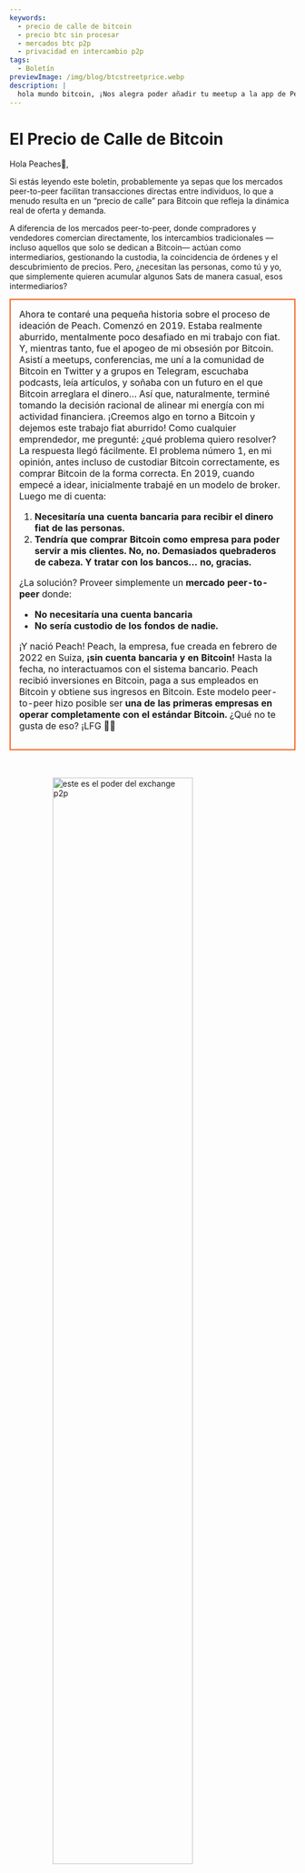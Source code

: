 ```yaml
---
keywords:
  - precio de calle de bitcoin
  - precio btc sin procesar
  - mercados btc p2p
  - privacidad en intercambio p2p
tags:
  - Boletín
previewImage: /img/blog/btcstreetprice.webp
description: |
  hola mundo bitcoin, ¡Nos alegra poder añadir tu meetup a la app de Peach Bitcoin!
---
```


# El Precio de Calle de Bitcoin

Hola Peaches🍑,

Si estás leyendo este boletín, probablemente ya sepas que los mercados peer-to-peer facilitan transacciones directas entre individuos, lo que a menudo resulta en un “precio de calle” para Bitcoin que refleja la dinámica real de oferta y demanda.

A diferencia de los mercados peer-to-peer, donde compradores y vendedores comercian directamente, los intercambios tradicionales —incluso aquellos que solo se dedican a Bitcoin— actúan como intermediarios, gestionando la custodia, la coincidencia de órdenes y el descubrimiento de precios. Pero, ¿necesitan las personas, como tú y yo, que simplemente quieren acumular algunos Sats de manera casual, esos intermediarios?

<table style="width: 100%; max-width: 800px; margin: auto; border-collapse: collapse;">
<td style="border: 2px solid #f56522; padding: 15px; width: 60%; vertical-align: top;">
Ahora te contaré una pequeña historia sobre el proceso de ideación de Peach. Comenzó en 2019. Estaba realmente aburrido, mentalmente poco desafiado en mi trabajo con fiat. Y, mientras tanto, fue el apogeo de mi obsesión por Bitcoin. Asistí a meetups, conferencias, me uní a la comunidad de Bitcoin en Twitter y a grupos en Telegram, escuchaba podcasts, leía artículos, y soñaba con un futuro en el que Bitcoin arreglara el dinero… Así que, naturalmente, terminé tomando la decisión racional de alinear mi energía con mi actividad financiera. ¡Creemos algo en torno a Bitcoin y dejemos este trabajo fiat aburrido! Como cualquier emprendedor, me pregunté: ¿qué problema quiero resolver? La respuesta llegó fácilmente. El problema número 1, en mi opinión, antes incluso de custodiar Bitcoin correctamente, es comprar Bitcoin de la forma correcta. En 2019, cuando empecé a idear, inicialmente trabajé en un modelo de broker. Luego me di cuenta:

1. **Necesitaría una cuenta bancaria para recibir el dinero fiat de las personas.**
2. **Tendría que comprar Bitcoin como empresa para poder servir a mis clientes. No, no. Demasiados quebraderos de cabeza. Y tratar con los bancos… no, gracias.**

  ¿La solución? Proveer simplemente un **mercado peer-to-peer** donde:

- **No necesitaría una cuenta bancaria**
- **No sería custodio de los fondos de nadie.**

¡Y nació Peach! Peach, la empresa, fue creada en febrero de 2022 en Suiza, **¡sin cuenta bancaria y en Bitcoin!** Hasta la fecha, no interactuamos con el sistema bancario. Peach recibió inversiones en Bitcoin, paga a sus empleados en Bitcoin y obtiene sus ingresos en Bitcoin. Este modelo peer-to-peer hizo posible ser **una de las primeras empresas en operar completamente con el estándar Bitcoin.** ¿Qué no te gusta de eso? ¡LFG 🍑🚀
</td>
</table>

<br><br>
<img src="/img/blog/This-is-peer-to-peer.gif" alt="este es el poder del exchange p2p" style="display:block; margin: auto; width: 70%;">
<br><br>

Bien, volviendo al precio de calle de Bitcoin… ¡es decir, el precio peer-to-peer! Yo lo llamo el precio bruto, el precio puro, el precio sin intermediarios, el precio natural, el precio inocente… el precio al que un individuo decide que en este preciso momento, en este lugar y en esta situación, Bitcoin vale <X> para él/ella.

El concepto del precio de calle de Bitcoin no es del todo nuevo. En 2017, Clark Moody introdujo el índice [Bitcoin Street Price](https://bitcoin.clarkmoody.com/posts/introducing-bitcoin-street-price?), con la idea de rastrear el valor de Bitcoin negociado peer-to-peer en diversas monedas locales. Esta iniciativa buscaba proporcionar una representación más precisa del valor en efectivo de Bitcoin en distintas regiones. Lamentablemente, estos datos ya no existen por falta de apoyo y recursos, pero plataformas como Peach Bitcoin continúan defendiendo la idea de que el precio peer-to-peer es el precio real de Bitcoin.

¡REVISA AHORA nuestra [nueva página principal](https://peachbitcoin.com/) para descubrir el ATH del precio de calle de Bitcoin en Peach durante las últimas 24h / 15d / 30d en EUR, CHF, USD!  
¿Cómo se calcula? Tomamos el precio promedio de todas las transacciones completadas en Peach.

<div style="border: 2px solid orange; padding: 10px; text-align: center;">
    <strong>INTEGRA & JUEGA</strong> con nuestro Precio Peer-to-peer de Bitcoin a través de nuestra API:
</div>

:::buttons
[API de Precio Peer-to-peer](https://docs.peachbitcoin.com/#ath-price)
:::

¿ADIVINA QUÉ? ¿TE HAS DADO CUENTA DE QUE…  
¡El precio de Bitcoin es **a menudo más alto** en el mercado peer-to-peer! ¿Por qué? ¡Porque es bruto y no hay identificaciones ni la chorrada del KYC!  
Por ello, arbitrar o vender Bitcoin en Peach tiene mucho sentido. Y… **¡¡ES GRATIS!!** Así que descarga la app y coloca tu oferta de venta ahora.

<div style="text-align: center;">
  <video controls style="max-width: 100%; height: auto;" poster="/img/blog/tradecashforsat/Thumbnail.png">
    <source src="/img/blog/P2P-Price-promo.mp4" type="video/mp4">
    Tu navegador no soporta el elemento de video.
  </video>
</div>

Mira también lo que significa peer-to-peer en la vida real:

¡La gente comercia Bitcoin de forma súper anónima con EFECTIVO mientras asiste a meetups de Bitcoin! Este es un meetup en Francia, [¡Bitcoin Metz!](https://x.com/btc_metz/status/1883220185504727229?s=46). ¡Saludos a ellos! Peach facilita el intercambio proporcionando la plataforma de depósito en garantía (escrow) y de descubrimiento de ofertas. Gracias a BitcoinMetz por presentar Peach. Un verdadero honor para nosotros.

![](/img/blog/tradecashforsat/tradeforsat.png)

Eso es todo, ¡Peaches!

Con saludos bien frutales,

@ProofofSteph

Haz del intercambio de Sats peer-to-peer el estándar,

Comparte tu código de referido con tus amigos

Ellos obtienen 1 transacción de compra gratis y tú consigues puntos de referido para canjear por sats y más.

## ⚠️ NUEVA VERSIÓN DE PEACH, AHORA DISPONIBLE 0.5.3 (265) ⚠️

:::figures 3
![financia hasta 21 ofertas de venta instantáneas](/img/blog/tradecashforsat/fundmore.png)

![nunca compartas tu frase de contraseña](/img/blog/tradecashforsat/nevershare.png)

![modo oscuro en Peach](/img/blog/tradecashforsat/darkmode.png)
:::

**¡NUNCA COMPARTAS TU SEMILLA, NI SIQUIERA CON TU MAMÁ!**

## EN OTRAS NOTICIAS, ¡EL NODO DE LA RED LIGHTNING⚡ DE PEACH ESTÁ EN VIVO!

![peach light](/img/blog/tradecashforsat/lightpeach.png)

- Consulta los detalles de conexión en Clearnet y Tor [aquí](https://ln.peachbitcoin.com/embed/FHQuQDFDUngLDXY2n36R6JjP5FgLHKFNF7MDMTUHR8bX/BTC/ln)
- Nuestra dirección lightning es **hello@ln.peachbitcoin.com** 🤗

Peach es un equipo muy pequeño. ¡Cualquier ayuda y apoyo es muy apreciado!  
¿Quieres colaborar con nosotros? ¿Deseas promocionarnos?  
¿Te gustaría unirte al equipo como embajador/a local o regional de la marca Peach? 👀  
¡Ponte en contacto ahora!

:::buttons
[¡Di Hola!](mailto:hello@peachbitcoin.com)
:::

<table style="width: 100%; max-width: 800px; margin: auto; border-collapse: collapse;">
  <tr>
    <td style="border: 2px solid #E4572E; padding: 15px; width: 60%; vertical-align: top;">
      <div style="word-wrap: break-word; font-size: 16px; line-height: 1.5;">
        <strong>¿Eres organizador de meetups?<br>
        ¿Tienes una tienda de Bitcoin?<br>
        ¿Organizas eventos o conferencias?</strong>
        <br><br>
        Integra tu evento o tienda en nuestra app para facilitar intercambios con EFECTIVO en tu local.
        <ul>
          <li>¡Gana el 100% de nuestros ingresos por todas las transacciones en efectivo que se realicen en tu meetup!</li>
          <li>Recibe tu código de referido personalizado, merchandising, folletos y todo nuestro apoyo para educar sobre el comercio anónimo.</li>
        </ul>
        Envía un email con <strong style="color: #E4572E;">#CASH4SATS</strong> para recibir toda la información.
      </div>
    </td>
    <td style="padding-left: 20px; width: 40%; text-align: center; vertical-align: top;">
      <img src="/img/blog/tradecashforsat/img1.png" alt="Imagen del Meetup" style="max-width: 100%; height: auto;">
      <br><br>
      <a href="#" style="display: inline-block; background-color: #E4572E; color: white; padding: 10px 20px; text-decoration: none; font-weight: bold; border-radius: 5px;">LISTA TU MEETUP EN PEACH</a>
    </td>
  </tr>
</table>

<br><br>

![¡sigue acumulando Sats!](/img/blog/tradecashforsat/keepstacking.png)
